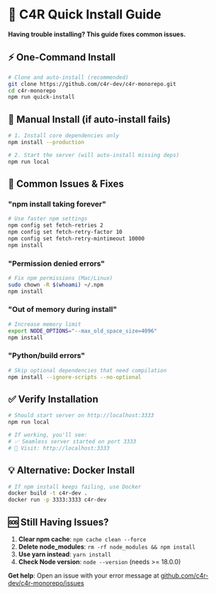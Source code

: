 # 🚀 C4R Quick Install Guide

**Having trouble installing? This guide fixes common issues.**

## ⚡ One-Command Install

```bash
# Clone and auto-install (recommended)
git clone https://github.com/c4r-dev/c4r-monorepo.git
cd c4r-monorepo
npm run quick-install
```

## 🔧 Manual Install (if auto-install fails)

```bash
# 1. Install core dependencies only
npm install --production

# 2. Start the server (will auto-install missing deps)
npm run local
```

## 🚨 Common Issues & Fixes

### "npm install taking forever"
```bash
# Use faster npm settings
npm config set fetch-retries 2
npm config set fetch-retry-factor 10
npm config set fetch-retry-mintimeout 10000
npm install
```

### "Permission denied errors"
```bash
# Fix npm permissions (Mac/Linux)
sudo chown -R $(whoami) ~/.npm
npm install
```

### "Out of memory during install"
```bash
# Increase memory limit
export NODE_OPTIONS="--max_old_space_size=4096"
npm install
```

### "Python/build errors"
```bash
# Skip optional dependencies that need compilation
npm install --ignore-scripts --no-optional
```

## ✅ Verify Installation

```bash
# Should start server on http://localhost:3333
npm run local

# If working, you'll see:
# ✅ Seamless server started on port 3333
# 📱 Visit: http://localhost:3333
```

## 💡 Alternative: Docker Install

```bash
# If npm install keeps failing, use Docker
docker build -t c4r-dev .
docker run -p 3333:3333 c4r-dev
```

## 🆘 Still Having Issues?

1. **Clear npm cache**: `npm cache clean --force`
2. **Delete node_modules**: `rm -rf node_modules && npm install`
3. **Use yarn instead**: `yarn install`
4. **Check Node version**: `node --version` (needs >= 18.0.0)

**Get help**: Open an issue with your error message at [github.com/c4r-dev/c4r-monorepo/issues](https://github.com/c4r-dev/c4r-monorepo/issues)
